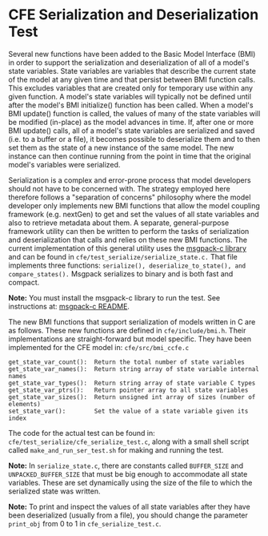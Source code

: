 # CFE Serialization and Deserialization Test

Several new functions have been added to the Basic Model Interface (BMI)
in order to support the serialization and deserialization of all of a
model's state variables.  State variables are variables that describe
the current state of the model at any given time and that persist between
BMI function calls.  This excludes variables that are created only for
temporary use within any given function.  A model's state variables will
typically not be defined until after the model's BMI initialize() function
has been called.  When a model's BMI update() function is called, the values
of many of the state variables will be modified (in-place) as the model
advances in time.  If, after one or more BMI update() calls, all of a
model's state variables are serialized and saved (i.e. to a buffer or a
file), it becomes
possible to deserialize them and to then set them as the state of a new
instance of the same model.  The new instance can then continue running
from the point in time that the original model's variables were serialized.

Serialization is a complex and error-prone process that model developers
should not have to be concerned with.  The strategy employed here therefore
follows a "separation of concerns" philosophy where the model developer
only implements new BMI functions that allow the model coupling
framework (e.g. nextGen) to get and set the values of all state variables
and also to retrieve metadata about them.  A separate, general-purpose
framework utility can then be written to perform the tasks of serialization
and deserialization that calls and relies on these new BMI functions.
The current implementation of this general utility uses the
[msgpack-c library](https://github.com/msgpack/msgpack-c)
and can be found in
```cfe/test_serialize/serialize_state.c.```
That file implements three functions:
```serialize(), deserialize_to_state(), and compare_states().```
Msgpack serializes to binary and is both fast and compact.

**Note:**  You must install the msgpack-c library to run the test.
See instructions at:
[msgpack-c README](https://github.com/msgpack/msgpack-c/blob/c_master/README.md).

The new BMI functions that support serialization of models written in C
are as follows.  These new functions are defined in
```cfe/include/bmi.h```.
Their implementations are straight-forward but model specific.
They have been implemented for the CFE model in:
```cfe/src/bmi_ccfe.c```

```
get_state_var_count():  Return the total number of state variables
get_state_var_names():  Return string array of state variable internal names
get_state_var_types():  Return string array of state variable C types
get_state_var_ptrs():   Return pointer array to all state variables
get_state_var_sizes():  Return unsigned int array of sizes (number of elements)
set_state_var():        Set the value of a state variable given its index
```

The code for the actual test can be found in:
```cfe/test_serialize/cfe_serialize_test.c```,
along with a small shell script called
```make_and_run_ser_test.sh``` for making and running the test.

**Note:** In ```serialize_state.c```, there are constants called
```BUFFER_SIZE``` and ```UNPACKED_BUFFER_SIZE``` that must be big
enough to accommodate all state variables.  These are set dynamically
using the size of the file to which the serialized state was written.

**Note:** To print and inspect the values of all state variables after
they have been deserialized (usually from a file), you should change the
parameter  ```print_obj``` from 0 to 1 in ```cfe_serialize_test.c```.
